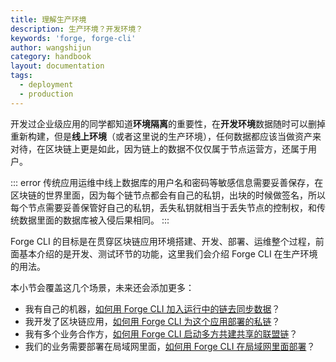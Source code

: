 ```yaml
---
title: 理解生产环境
description: 生产环境？开发环境？
keywords: 'forge, forge-cli'
author: wangshijun
category: handbook
layout: documentation
tags:
  - deployment
  - production
---
```


开发过企业级应用的同学都知道**环境隔离**的重要性，在**开发环境**数据随时可以删掉重新构建，但是**线上环境**（或者这里说的生产环境），任何数据都应该当做资产来对待，在区块链上更是如此，因为链上的数据不仅仅属于节点运营方，还属于用户。

::: error
传统应用运维中线上数据库的用户名和密码等敏感信息需要妥善保存，在区块链的世界里面，因为每个链节点都会有自己的私钥，出块的时候做签名，所以每个节点需要妥善保管好自己的私钥，丢失私钥就相当于丢失节点的控制权，和传统数据里面的数据库被入侵后果相同。
:::

Forge CLI 的目标是在贯穿区块链应用环境搭建、开发、部署、运维整个过程，前面基本介绍的是开发、测试环节的功能，这里我们会介绍 Forge CLI 在生产环境的用法。

本小节会覆盖这几个场景，未来还会添加更多：

- 我有自己的机器，[如何用 Forge CLI 加入运行中的链去同步数据](./join-existing-network)？
- 我开发了区块链应用，[如何用 Forge CLI 为这个应用部署的私链](./deploy-multi-node-network)？
- 我有多个业务合作方，[如何用 Forge CLI 启动多方共建共享的联盟链](./deploy-multi-party-network)？
- 我们的业务需要部署在局域网里面，[如何用 Forge CLI 在局域网里面部署](./deploy-in-intranet)？
